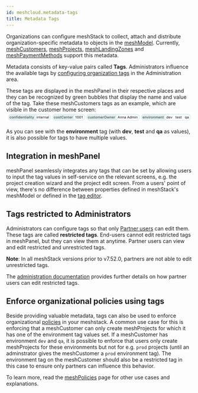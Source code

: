 ```yaml
---
id: meshcloud.metadata-tags
title: Metadata Tags
---
```


Organizations can configure meshStack to collect, attach and distribute organization-specific metadata
to objects in the [meshModel](meshcloud.index.md). Currently, [meshCustomers](meshcloud.customer.md), [meshProjects](meshcloud.project.md), [meshLandingZones](meshcloud.landing-zones.md) and [meshPaymentMethods](./meshcloud.payment-methods.md) support this metadata.

Metadata consists of key-value pairs called **Tags**. Administrators influence the available tags by [configuring organization tags](meshstack.metadata-tags.md) in the Administration area.

These tags are displayed in the meshPanel in their respective places and they can be recognized by green bubbles that display the name and value of the tag. Take these meshCustomers tags as an example, which are visible in the customer home screen:
![Example Tags](assets/metadata_tags/mesh_customer_example_tags.png)

As you can see with the **environment** tag (with **dev**, **test** and **qa** as values), it is also possible for tags to have multiple values.

## Integration in meshPanel

meshPanel seamlessly integrates any tags that can be set by allowing users to input the tag values in self-service on the relevant screens, e.g. the project creation wizard and the project edit screen. From a users' point of view, there's no difference between properties defined in meshStack's meshModel or defined in the [tag editor](meshstack.metadata-tags.md).

## Tags restricted to Administrators

Administrators can configure tags so that only [Partner users](./administration.index.md) can edit them. These tags are called **restricted tags**. End-users cannot edit restricted tags in meshPanel, but they can view them at anytime. Partner users can view and edit restricted and unrestricted tags.

**Note**: In all meshStack versions prior to v7.52.0, partners are not able to edit unrestricted tags.

The [administration documentation](./administration.index.md) provides further details on how partner users can edit restricted tags.

## Enforce organizational policies using tags

Beside providing valuable metadata, tags can also be used to enforce organizational [policies](https://docs.meshcloud.io/docs/meshcloud.policies.html) in your meshstack. A common use case for this is enforcing that a meshCustomer can only create meshProjects for which it has one of the environment tag values set. If a meshCustomer has environment `dev` and `qa`, it is possible to enforce that users only create meshProjects for these environments but not for e.g. `prod` projects (until an adminstrator gives the meshCustomer a `prod` environment tag). The environment tag on the meshCustomer should also be a restricted tag in this case to ensure only partners can influence this behavior.

To learn more, read the [meshPolicies](./meshcloud.policies.md) page for other use cases and explanations.
